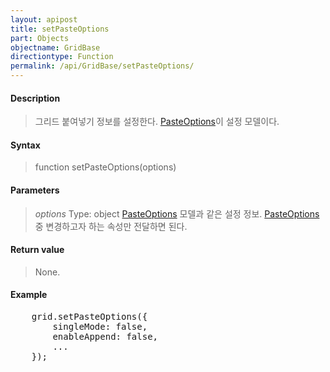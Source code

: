 ```yaml
---
layout: apipost
title: setPasteOptions
part: Objects
objectname: GridBase
directiontype: Function
permalink: /api/GridBase/setPasteOptions/
---
```



#### Description

> 그리드 붙여넣기 정보를 설정한다. [PasteOptions](/api/GridBase/)이 설정 모델이다.

#### Syntax

> function setPasteOptions(options)

#### Parameters

> *options*
> Type: object
> [PasteOptions](/api/GridBase/) 모델과 같은 설정 정보. [PasteOptions](/api/GridBase/) 중 변경하고자 하는 속성만 전달하면 된다.  

#### Return value

> None.

#### Example

<pre class="prettyprint">
    grid.setPasteOptions({
        singleMode: false,
        enableAppend: false,
        ...
    });
</pre>

